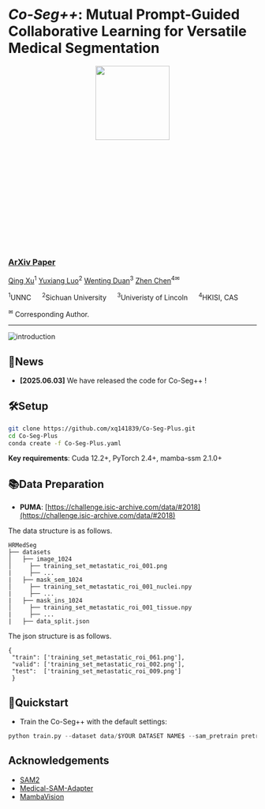 # *Co-Seg++*: Mutual Prompt-Guided Collaborative Learning for Versatile Medical Segmentation
<p align="center">
  <img src="figs/logo.png" alt="" width="150" height="150">
</p>

<svg width="400" height="200" xmlns="http://www.w3.org/2000/svg">
  <!-- 将上面生成的SVG代码完整复制到这里 -->
</svg>

<!-- <i>The icon is generated by recraft.ai.</i> -->


### [ArXiv Paper]() 

[Qing Xu](https://scholar.google.com/citations?user=IzA-Ij8AAAAJ&hl=en&authuser=1)<sup>1</sup> [Yuxiang Luo]()<sup>2</sup> [Wenting Duan](https://scholar.google.com/citations?user=H9C0tX0AAAAJ&hl=en&authuser=1)<sup>3</sup> [Zhen Chen](https://franciszchen.github.io/)<sup>4✉</sup> 

<sup>1</sup>UNNC &emsp; <sup>2</sup>Sichuan University &emsp; <sup>3</sup>Univeristy of Lincoln &emsp; <sup>4</sup>HKISI, CAS &emsp;

<sup>✉</sup> Corresponding Author. 

-------------------------------------------
![introduction](figs/method.png)

## 📰News

- **[2025.06.03]** We have released the code for Co-Seg++ !
## 🛠Setup

```bash
git clone https://github.com/xq141839/Co-Seg-Plus.git
cd Co-Seg-Plus
conda create -f Co-Seg-Plus.yaml
```

**Key requirements**: Cuda 12.2+, PyTorch 2.4+, mamba-ssm 2.1.0+

## 📚Data Preparation
- **PUMA**: [https://challenge.isic-archive.com/data/#2018](https://challenge.isic-archive.com/data/#2018)

The data structure is as follows.
```
HRMedSeg
├── datasets
│   ├── image_1024
│     ├── training_set_metastatic_roi_001.png
|     ├── ...
|   ├── mask_sem_1024
│     ├── training_set_metastatic_roi_001_nuclei.npy
|     ├── ...
|   ├── mask_ins_1024
│     ├── training_set_metastatic_roi_001_tissue.npy
|     ├── ...
|   ├── data_split.json
```
The json structure is as follows.

    { 
     "train": ['training_set_metastatic_roi_061.png'],
     "valid": ['training_set_metastatic_roi_002.png'],
     "test":  ['training_set_metastatic_roi_009.png'] 
     }

## 🎪Quickstart
* Train the Co-Seg++ with the default settings:
```python
python train.py --dataset data/$YOUR DATASET NAME$ --sam_pretrain pretrain/$SAM2 CHECKPOINT$
```

## Acknowledgements

* [SAM2](https://github.com/facebookresearch/sam2)
* [Medical-SAM-Adapter](https://github.com/SuperMedIntel/Medical-SAM-Adapter)
* [MambaVision](https://github.com/NVlabs/MambaVision)


